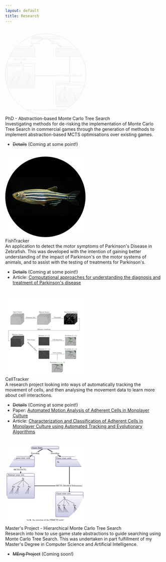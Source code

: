 ```yaml
---
layout: default
title: Research
---
```


<link rel="stylesheet" href="{{ site.baseurl }}/css/demobox.css"/>

<br/>
<div class="demo-box">
	<img src="/resources/research/hmcts-256x256.png" style="opacity:0.1;border:1px solid black;border-radius:50%;"/>
	<div class="demo-details">
		<div class="demo-details-inner">
			<div class="demo-title">
				PhD - Abstraction-based Monte Carlo Tree Search
			</div>
			<div class="demo-description">
				Investigating methods for de-risking the implementation of Monte Carlo Tree Search in commercial games through the generation of methods to implement abstraction-based MCTS optimisations over existing games.
			</div>
			<ul class="demo-links">
				<li><strike>Details</strike> (Coming at some point!)</li>
			</ul>
		</div>
	</div>
</div>
<br/>
<div class="demo-box">
	<img src="/resources/research/fishtracker-256x256.png" alt="A Zebrafish in profile"/>
	<div class="demo-details">
		<div class="demo-details-inner">
			<div class="demo-title">
				FishTracker
			</div>
			<div class="demo-description">
				An application to detect the motor symptoms of Parkinson's Disease in Zebrafish. This was developed with the intention of gaining better understanding of the impact of Parkinson's on the motor systems of animals, and to assist with the testing of treatments for Parkinson's.
			</div>
			<ul class="demo-links">
				<li><strike>Details</strike> (Coming at some point!)</li>
				<li>Article: <a href="http://digital-library.theiet.org/content/journals/10.1049/iet-syb.2015.0030">Computational approaches for understanding the diagnosis and treatment of Parkinson's disease</a></li>
			</ul>
		</div>
	</div>
</div>
<br/>
<div class="demo-box">
	<img src="/resources/research/ctracker-256x256.png" alt="A placeholder image"/>
	<div class="demo-details">
		<div class="demo-details-inner">
			<div class="demo-title">
				CellTracker
			</div>
			<div class="demo-description">
				A research project looking into ways of automatically tracking the movement of cells, and then analysing the movement data to learn more about cell interactions.
			</div>
			<ul class="demo-links">
				<li><strike>Details</strike> (Coming at some point!)</li>
				<li>Paper: <a href="http://link.springer.com/chapter/10.1007/978-3-319-23108-2_16#page-1">Automated Motion Analysis of Adherent Cells in Monolayer Culture</a></li>
				<li>Article: <a href="http://www.sciencedirect.com/science/article/pii/S0303264716300727">Characterization and Classification of Adherent Cells in Monolayer Culture using Automated Tracking and Evolutionary Algorithms</a></li>
			</ul>
		</div>
	</div>
</div>
<br/>
<div class="demo-box">
	<img src="/resources/research/hmcts-256x256.png" alt="A picture of the stages of Hierarchical Monte Carlo Tree Search"/>
	<div class="demo-details">
		<div class="demo-details-inner">
			<div class="demo-title">
				Master's Project - Hierarchical Monte Carlo Tree Search
			</div>
			<div class="demo-description">
				Research into how to use game state abstractions to guide searching using Monte Carlo Tree Search. This was undertaken in part fulfillment of my Master's Degree in Computer Science and Artificial Intelligence.
			</div>
			<ul class="demo-links">
				<li><strike>MEng Project</strike> (Coming soon!)</li>
			</ul>
		</div>
	</div>
</div>
<br/>
